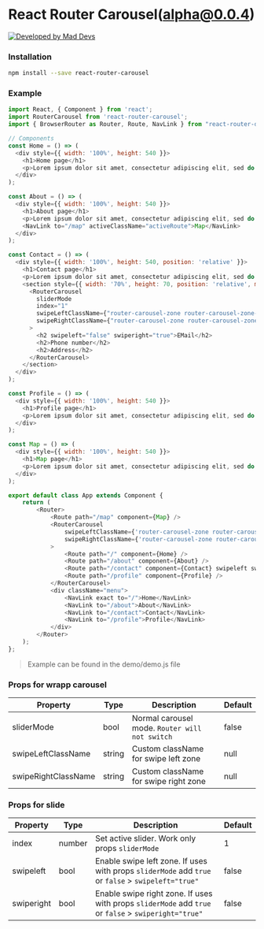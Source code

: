 # React Router Carousel(alpha@0.0.4)

[![Developed by Mad Devs](https://maddevs.io/badge-dark.svg)](https://maddevs.io)
&nbsp;

### Installation

```bash
npm install --save react-router-carousel
```

### Example

```js
import React, { Component } from 'react';
import RouterCarousel from 'react-router-carousel';
import { BrowserRouter as Router, Route, NavLink } from "react-router-dom";

// Components
const Home = () => (
  <div style={{ width: '100%', height: 540 }}>
    <h1>Home page</h1>
    <p>Lorem ipsum dolor sit amet, consectetur adipiscing elit, sed do eiusmod tempor incididunt</p>
  </div>
);

const About = () => (
  <div style={{ width: '100%', height: 540 }}>
    <h1>About page</h1>
    <p>Lorem ipsum dolor sit amet, consectetur adipiscing elit, sed do eiusmod tempor incididunt</p>
    <NavLink to="/map" activeClassName="activeRoute">Map</NavLink>
  </div>
);

const Contact = () => (
  <div style={{ width: '100%', height: 540, position: 'relative' }}>
    <h1>Contact page</h1>
    <p>Lorem ipsum dolor sit amet, consectetur adipiscing elit, sed do eiusmod tempor incididunt</p>
    <section style={{ width: '70%', height: 70, position: 'relative', margin: '0 auto' }}>
      <RouterCarousel
        sliderMode
        index="1"
        swipeLeftClassName={"router-carousel-zone router-carousel-zone--left"}
        swipeRightClassName={"router-carousel-zone router-carousel-zone--right"}
      >
        <h2 swipeleft="false" swiperight="true">EMail</h2>
        <h2>Phone number</h2>
        <h2>Address</h2>
      </RouterCarousel>
    </section>
  </div>
);

const Profile = () => (
  <div style={{ width: '100%', height: 540 }}>
    <h1>Profile page</h1>
    <p>Lorem ipsum dolor sit amet, consectetur adipiscing elit, sed do eiusmod tempor incididunt</p>
  </div>
);

const Map = () => (
  <div style={{ width: '100%', height: 540 }}>
    <h1>Map page</h1>
    <p>Lorem ipsum dolor sit amet, consectetur adipiscing elit, sed do eiusmod tempor incididunt</p>
  </div>
);

export default class App extends Component {
	return (
		<Router>
			<Route path="/map" component={Map} />
			<RouterCarousel
				swipeLeftClassName={'router-carousel-zone router-carousel-zone--left'}
				swipeRightClassName={'router-carousel-zone router-carousel-zone--right'}
			>
				<Route path="/" component={Home} />
				<Route path="/about" component={About} />
				<Route path="/contact" component={Contact} swipeleft swiperight />
				<Route path="/profile" component={Profile} />
			</RouterCarousel>
			<div className="menu">
				<NavLink exact to="/">Home</NavLink>
				<NavLink to="/about">About</NavLink>
				<NavLink to="/contact">Contact</NavLink>
				<NavLink to="/profile">Profile</NavLink>
			</div>
		</Router>
	);
};
```

> Example can be found in the demo/demo.js file

### Props for wrapp carousel

|    Property    | Type |          Description          | Default |
| -------------  | ---- |          -----------          | ------- |
| sliderMode  | bool | Normal carousel mode. `Router will not switch` | false |
| swipeLeftClassName  | string | Custom className for swipe left zone | null |
| swipeRightClassName  | string | Custom className for swipe right zone | null |

### Props for slide

|    Property    | Type |          Description          | Default |
| -------------  | ---- |          -----------          | ------- |
| index  | number | Set active slider. Work only props `sliderMode` | 1 |
| swipeleft  | bool | Enable swipe left zone. If uses with props `sliderMode` add `true` or `false` > `swipeleft="true"` | false |
| swiperight  | bool | Enable swipe right zone. If uses with props `sliderMode` add `true` or `false` > `swiperight="true"` | false |
